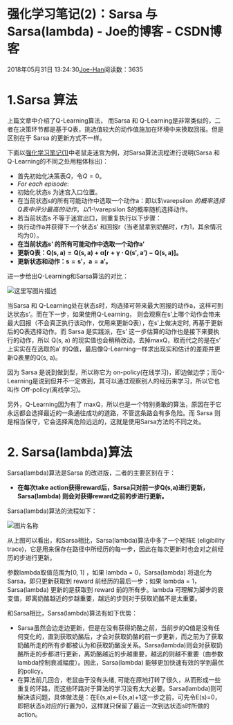 # 强化学习笔记(2)：Sarsa 与 Sarsa(lambda) - Joe的博客 - CSDN博客





2018年05月31日 13:24:30[Joe-Han](https://me.csdn.net/u010089444)阅读数：3635








# 1.Sarsa 算法

上篇文章中介绍了Q-Learning算法， 而Sarsa 和 Q-Learning是非常类似的，二者在决策环节都是基于Q表，挑选值较大的动作值施加在环境中来换取回报。但是区别在于 Sarsa 的更新方式不一样。

下面以[强化学习笔记(1)](https://blog.csdn.net/u010089444/article/details/80508356)中老鼠走迷宫为例，对Sarsa算法流程进行说明(Sarsa 和 Q-Learning的不同之处用粗体标出)：
- 首先初始化决策表$Q$，令$Q=0$。
- $For\ each \ episode:$
- 初始化状态s 为迷宫入口位置。
- 在当前状态s的所有可能动作中选取一个动作a：即以$\varepsilon $的概率选择Q表中评分最高的动作，以$1-\varepsilon $的概率随机选择动作。
- 若当前状态s 不等于迷宫出口，则重复执行以下步骤： 
- 执行动作a并获得下一个状态s’ 和回报r（当老鼠拿到奶酪时，r为1，其余情况均为0）。
- **在当前状态s’ 的所有可能动作中选取一个动作a’**
- **更新Q表：$\mathbf{Q(s,a)=Q(s,a)+\alpha [r+\gamma\cdot  Q(s',a')-Q(s,a)]}$。**
- **更新状态和动作：$\mathbf{s = s' ，a = a' }$。**


进一步给出Q-Learning和Sarsa算法的对比：  

![这里写图片描述](https://img-blog.csdn.net/20180530212805971?watermark/2/text/aHR0cHM6Ly9ibG9nLmNzZG4ubmV0L3UwMTAwODk0NDQ=/font/5a6L5L2T/fontsize/400/fill/I0JBQkFCMA==/dissolve/70)


当Sarsa 和 Q-Learning处在状态s时，均选择可带来最大回报的动作a，这样可到达状态s’。而在下一步，如果使用Q-Learning， 则会观察在s’上哪个动作会带来最大回报（不会真正执行该动作，仅用来更新Q表），在s’上做决定时, 再基于更新后的Q表选择动作。而 Sarsa 是实践派，在s’  这一步估算的动作也是接下来要执行的动作，所以 Q(s, a) 的现实值也会稍稍改动，去掉maxQ，取而代之的是在s’ 上实实在在选取的a’ 的Q值，最后像Q-Learning一样求出现实和估计的差距并更新Q表里的Q(s, a)。

因为 Sarsa 是说到做到型，所以称它为 on-policy(在线学习)，即边做边学；而Q-Learning是说到但并不一定做到，其可以通过观察别人的经历来学习，所以它也叫作 Off-policy(离线学习)。

另外，Q-Learning因为有了 maxQ，所以也是一个特别勇敢的算法，原因在于它永远都会选择最近的一条通往成功的道路，不管这条路会有多危险。而 Sarsa 则是相当保守，它会选择离危险远远的，这就是使用Sarsa方法的不同之处。

# 2. Sarsa(lambda)算法

Sarsa(lambda)算法是Sarsa 的改进版，二者的主要区别在于：
- **在每次take action获得reward后，Sarsa只对前一步Q(s,a)进行更新，Sarsa(lambda) 则会对获得reward之前的步进行更新。**

Sarsa(lambda)算法的流程如下：


![图片名称](https://img-blog.csdn.net/20180531123123154?watermark/2/text/aHR0cHM6Ly9ibG9nLmNzZG4ubmV0L3UwMTAwODk0NDQ=/font/5a6L5L2T/fontsize/400/fill/I0JBQkFCMA==/dissolve/70)


从上图可以看出，和Sarsa相比，Sarsa(lambda)算法中多了一个矩阵E (eligibility trace)，它是用来保存在路径中所经历的每一步，因此在每次更新时也会对之前经历的步进行更新。

参数lambda取值范围为[0, 1] ，如果 lambda = 0，Sarsa(lambda) 将退化为Sarsa，即只更新获取到 reward 前经历的最后一步；如果 lambda = 1，Sarsa(lambda) 更新的是获取到 reward 前的所有步。lambda 可理解为脚步的衰变值，即离奶酪越近的步越重要，越远的步则对于获取奶酪不是太重要。

和Sarsa相比，Sarsa(lambda)算法有如下优势：
- Sarsa虽然会边走边更新，但是在没有获得奶酪之前，当前步的Q值是没有任何变化的，直到获取奶酪后，才会对获取奶酪的前一步更新，而之前为了获取奶酪所走的所有步都被认为和获取奶酪没关系。Sarsa(lambda)则会对获取奶酪所走的步都进行更新，离奶酪越近的步越重要，越远的则越不重要（由参数lambda控制衰减幅度）。因此，Sarsa(lambda) 能够更加快速有效的学到最优的policy。
- 在算法前几回合，老鼠由于没有头绪, 可能在原地打转了很久，从而形成一些重复的环路，而这些环路对于算法的学习没有太大必要。Sarsa(lambda)则可解决该问题，具体做法是：在E(s,a)←E(s,a)+1这一步之前，可先令E(s)=0，即把状态s对应的行置为0，这样就只保留了最近一次到达状态s时所做的action。




